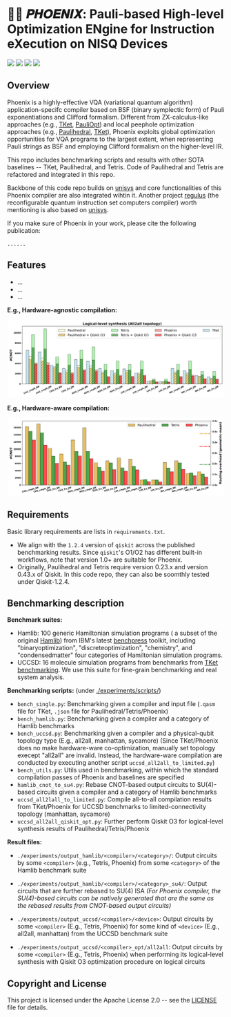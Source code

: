 # 🐦‍🔥 𝑷𝑯𝑶𝑬𝑵𝑰𝑿: Pauli-based High-level Optimization ENgine for Instruction eXecution on NISQ Devices

[![](https://img.shields.io/badge/license-Apache%202.0-green)](./LICENSE) [![](https://img.shields.io/badge/build-passing-green)]() ![](https://img.shields.io/badge/Python-3.8--3.12-blue) ![](https://img.shields.io/badge/dev-v1.0.0-blue)

## Overview

Phoenix is a highly-effective VQA (variational quantum algorithm) application-specifc compiler based on BSF (binary symplectic form) of Pauli exponentiations and Clifford formalism. Different from ZX-calculus-like approaches (e.g., [TKet](https://github.com/CQCL/pytket-docs), [PauliOpt](https://github.com/hashberg-io/pauliopt)) and local peephole optimization approaches (e.g., [Paulihedral](https://arxiv.org/abs/2109.03371), [TKet](https://arxiv.org/abs/2309.01905v2)), Phoenix exploits global optimization opportunities for VQA programs to the largest extent, when representing Pauli strings as BSF and employing Clifford formalism on the higher-level IR.

This repo includes benchmarking scripts and results with other SOTA baselines -- TKet, Paulihedral, and Tetris. Code of Paulihedral and Tetris are refactored and integrated in this repo.

Backbone of this code repo builds on [unisys](https://github.com/Youngcius/unisys) and core functionalities of this Phoenix compiler are also integrated wihtin it. Another project [regulus](https://github.com/iqubit-org/regulus) (the reconfigurable quantum instruction set computers compiler) worth mentioning is also based on [unisys](https://github.com/Youngcius/unisys).

If you make sure of Phoenix in your work, please cite the following publication:

```
......
```

## Features

- ...
- ...
- ...

**E.g., Hardware-agnostic compilation:**

![](./assets/num_2q_gates_all2all.png)

**E.g., Hardware-aware compilation:**

![](./assets/num_2q_gates_manhattan.png)


## Requirements

Basic library requirements are lists in `requirements.txt`.

- We align with the `1.2.4` version of  `qiskit`  across the published benchmarking results. Since `qiskit`'s O1/O2 has different built-in workflows, note that version 1.0+ are suitable for Phoenix.
- Originally, Paulihedral and Tetris require version 0.23.x and version 0.43.x of Qiskit. In this code repo, they can also be soomthly tested under Qiskit-1.2.4.

## Benchmarking description

**Benchmark suites:**

- Hamlib: 100 generic Hamiltonian simulation programs ( a subset of the original [Hamlib](https://arxiv.org/abs/2306.13126)) from IBM's latest [benchpress]() toolkit, including "binaryoptimization", "discreteoptimization", "chemistry", and "condensedmatter" four categories of Hamiltonian simulation programs.
- UCCSD: 16 molecule simulation programs from benchmarks from [TKet benchmarking](https://github.com/CQCL/tket_benchmarking). We use this suite for fine-grain benchmarking and real system analysis.

**Benchmarking scripts:** (under [./experiments/scripts/](./experiments/scripts/))

- `bench_single.py`: Benchmarking given a compiler and input file (`.qasm` file for TKet, `.json` file for Paulihedral/Tetris/Phoenix)
- `bench_hamlib.py`: Benchmarking given a compiler and a category of Hamlib benchmarks
- `bench_uccsd.py`: Benchmarking given a compiler and a physical-qubit topology type (E.g., all2all, manhattan, sycamore) (Since TKet/Phoenix does no make hardware-ware co-optimization, manually set topology execept "all2all" are invalid. Instead, the hardware-ware compilation are conducted by executing another script `uccsd_all2all_to_limited.py`)
- `bench_utils.py`: Utils used in benchmarking, within which the standard compilation passes of Phoenix and baselines are specified
- `hamlib_cnot_to_su4.py`: Rebase CNOT-based output circuits to SU(4)-based circuits given a compiler and a category of Hamlib benchmarks
- `uccsd_all2lall_to_limited.py`: Compile all-to-all compilation results from TKet/Phoenix for UCCSD benchmarks to limited-connectivity topology (manhattan, sycamore)
- `uccsd_all2all_qiskit_opt.py`: Further perform Qiskit O3 for logical-level synthesis results of Paulihedral/Tetris/Phoenix

**Result files:**

- `./experiments/output_hamlib/<compiler>/<category>/`: Output circuits by some `<compiler>` (e.g., Tetris, Phoenix) from some `<category>` of the Hamlib benchmark suite
- `./experiments/output_hamlib/<compiler>/<category>_su4/`: Output circuits that are further rebased to SU(4) ISA *(For Phoenix compiler, the SU(4)-based circuits can be natively generated that are the same as the rebased results from CNOT-based output circuits)*

- `./experiments/output_uccsd/<compiler>/<device>`: Output circuits by some `<compiler>` (E.g., Tetris, Phoenix) for some kind of `<device>` (E.g.,  all2all,  manhattan) from the UCCSD benchmark suite

- `./experiments/output_uccsd/<compiler>_opt/all2all`: Output circuits by some `<compiler>` (E.g., Tetris, Phoenix) when performing its logical-level synthesis with Qiskit O3 optimization procedure on logical circuits

## Copyright and License

This project is licensed under the Apache License 2.0 -- see the [LICENSE](LICENSE) file for details.
